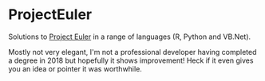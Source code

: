 # ProjectEuler
Solutions to [Project Euler](https://projecteuler.net/) in a range of languages (R, Python and VB.Net).

Mostly not very elegant, I'm not a professional developer having completed a degree in 2018 but hopefully it shows improvement! Heck if it even gives you an idea or pointer it was worthwhile.
